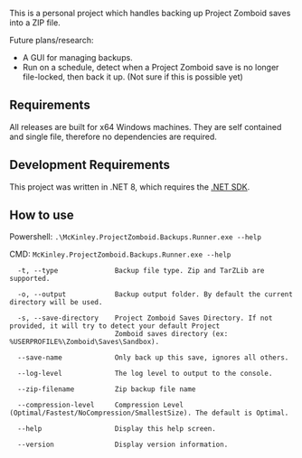 This is a personal project which handles backing up Project Zomboid saves into a ZIP file.

Future plans/research:

- A GUI for managing backups.
- Run on a schedule, detect when a Project Zomboid save is no longer file-locked, then back it up. (Not sure if this is possible yet)

## Requirements

All releases are built for x64 Windows machines. They are self contained and single file, therefore no dependencies are required.

## Development Requirements

This project was written in .NET 8, which requires the [.NET SDK](https://dotnet.microsoft.com/en-us/download).

## How to use

Powershell: `.\McKinley.ProjectZomboid.Backups.Runner.exe --help`

CMD: `McKinley.ProjectZomboid.Backups.Runner.exe --help`

```
  -t, --type              Backup file type. Zip and TarZLib are supported.

  -o, --output            Backup output folder. By default the current directory will be used.

  -s, --save-directory    Project Zomboid Saves Directory. If not provided, it will try to detect your default Project
                          Zomboid saves directory (ex: %USERPROFILE%\Zomboid\Saves\Sandbox).

  --save-name             Only back up this save, ignores all others.

  --log-level             The log level to output to the console.

  --zip-filename          Zip backup file name

  --compression-level     Compression Level (Optimal/Fastest/NoCompression/SmallestSize). The default is Optimal.

  --help                  Display this help screen.

  --version               Display version information.
```